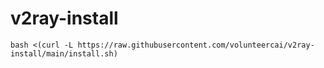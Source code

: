 # v2ray-install

```
bash <(curl -L https://raw.githubusercontent.com/volunteercai/v2ray-install/main/install.sh)
```
